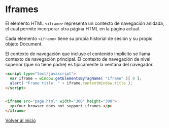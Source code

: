 # Iframes

El elemento HTML `<iframe>` representa un contexto de navegación anidada, el cual permite incorporar otra página HTML en la página actual. 

Cada elemento `<iframe>` tiene su propia historial de sesión y su propio objeto Document. 

El contexto de navegación que incluye el contenido implícito se llama contexto de navegación principal. El contexto de navegación de nivel superior (que no tiene padre) es típicamente la ventana del navegador.

```html
<script type="text/javascript">
  var iframe = window.getElementsByTagName( "iframe" )[ 0 ];
  alert( "Frame title: " + iframe.contentWindow.title );
</script>


<iframe src="page.html" width="300" height="300">
  <p>Your browser does not support iframes.</p>
</iframe>
```

[Volver al inicio](#-Iframes)